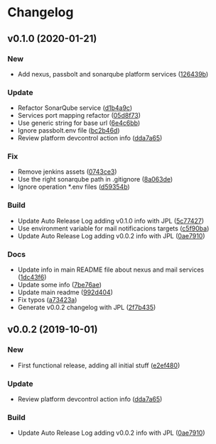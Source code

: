 # Changelog

## v0.1.0 (2020-01-21)

### New

* Add nexus, passbolt and sonarqube platform services ([126439b](https://github.com/teecke/docker-generic-platform/commit/126439b))

### Update

* Refactor SonarQube service ([d1b4a9c](https://github.com/teecke/docker-generic-platform/commit/d1b4a9c))
* Services port mapping refactor ([05d8f73](https://github.com/teecke/docker-generic-platform/commit/05d8f73))
* Use generic string for base url ([6e4c6bb](https://github.com/teecke/docker-generic-platform/commit/6e4c6bb))
* Ignore passbolt.env file ([bc2b46d](https://github.com/teecke/docker-generic-platform/commit/bc2b46d))
* Review platform devcontrol action info ([dda7a65](https://github.com/teecke/docker-generic-platform/commit/dda7a65))

### Fix

* Remove jenkins assets ([0743ce3](https://github.com/teecke/docker-generic-platform/commit/0743ce3))
* Use the right sonarqube path in .gitignore ([8a063de](https://github.com/teecke/docker-generic-platform/commit/8a063de))
* Ignore operation *.env files ([d59354b](https://github.com/teecke/docker-generic-platform/commit/d59354b))

### Build

* Update Auto Release Log adding v0.1.0 info with JPL ([5c77427](https://github.com/teecke/docker-generic-platform/commit/5c77427))
* Use environment variable for mail notificacions targets ([c5f90ba](https://github.com/teecke/docker-generic-platform/commit/c5f90ba))
* Update Auto Release Log adding v0.0.2 info with JPL ([0ae7910](https://github.com/teecke/docker-generic-platform/commit/0ae7910))

### Docs

* Update info in main README file about nexus and mail services ([1dc43f6](https://github.com/teecke/docker-generic-platform/commit/1dc43f6))
* Update some info ([7be76ae](https://github.com/teecke/docker-generic-platform/commit/7be76ae))
* Update main readme ([992d404](https://github.com/teecke/docker-generic-platform/commit/992d404))
* Fix typos ([a73423a](https://github.com/teecke/docker-generic-platform/commit/a73423a))
* Generate v0.0.2 changelog with JPL ([2f7b435](https://github.com/teecke/docker-generic-platform/commit/2f7b435))

## v0.0.2 (2019-10-01)

### New

* First functional release, adding all initial stuff ([e2ef480](https://github.com/teecke/docker-generic-platform/commit/e2ef480))

### Update

* Review platform devcontrol action info ([dda7a65](https://github.com/teecke/docker-generic-platform/commit/dda7a65))

### Build

* Update Auto Release Log adding v0.0.2 info with JPL ([0ae7910](https://github.com/teecke/docker-generic-platform/commit/0ae7910))

